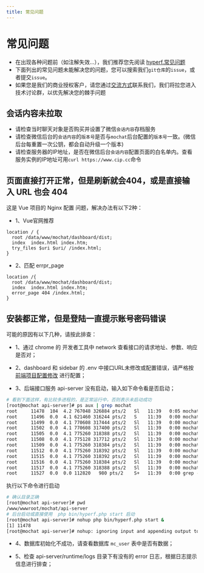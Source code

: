 ```yaml
---
title: 常见问题
---
```


# 常见问题
* 在出现各种问题前（如注解失效...），我们推荐您先阅读 [hyperf.常见问题](https://hyperf.wiki/2.0/#/zh-cn/quick-start/questions)
* 下面列出的常见问题未能解决您的问题，您可以搜索我们`git仓库`的`issue`，或者提交`issue`。
* 如果您是我们的商业授权客户，请您通过[交流方式](/introduction/communication)联系我们，我们将拉您进入技术讨论群，以优先解决您的棘手问题

## 会话内容未拉取
* 请检查当时聊天对象是否购买并设置了微信`会话内容`存档服务
* 请检查微信后台的`会话内容`的`版本号`是否与`mochat`后台配置的`版本号`一致。(微信后台每重置一次公钥，都会自动升级一个版本)
* 请检查服务器的IP地址，是否在微信后台`会话内容`配置页面的白名单内。查看服务实例的IP地址可用`curl https://www.cip.cc`命令

## 页面直接打开正常，但是刷新就会404，或是直接输入 URL 也会 404
这是 Vue 项目的 Nginx 配置 问题，解决办法有以下2种：

* 1、Vue官网推荐

```nginx
location / {
  root /data/www/mochat/dashboard/dist;
  index  index.html index.htm;
  try_files $uri $uri/ /index.html;
}
```

* 2、匹配 errpr_page
```nginx
location /{
  root /data/www/mochat/dashboard/dist;
  index  index.html index.htm;
  error_page 404 /index.html;
}
```

## 安装都正常，但是登陆一直提示账号密码错误

可能的原因有以下几种，请按此排查：
* 1、通过 chrome 的 开发者工具中 network 查看接口的请求地址、参数、响应是否对；

* 2、dashboard 和 sidebar 的 .env 中接口URL未修改或配置错误，请严格按 [前端项目配置修改](https://mochat.wiki/framework/config.html#%E5%89%8D%E7%AB%AF%E7%8E%AF%E5%A2%83%E5%8F%98%E9%87%8F) 进行配置；

* 3、后端接口服务 api-server 没有启动，输入如下命令看是否启动；

```bash
# 看到下面这样，有比较多进程的，是正常运行中，否则表示未启动成功
[root@mochat api-server]# ps aux | grep mochat
root     11478  104  4.2 767048 326884 pts/2   Sl   11:39   0:05 mochat.Master
root     11496  0.0  4.1 621460 316244 pts/2   S    11:39   0:00 mochat.Manager
root     11499  0.0  4.1 770608 317444 pts/2   Sl   11:39   0:00 mochat.Worker.0
root     11502  0.0  4.1 770608 317400 pts/2   Sl   11:39   0:00 mochat.Worker.1
root     11505  0.0  4.1 775260 318388 pts/2   Sl   11:39   0:00 mochat.queue.default.0
root     11508  0.0  4.1 775128 317712 pts/2   Sl   11:39   0:00 mochat.crontab-dispatcher.0
root     11509  0.0  4.1 775260 318384 pts/2   Sl   11:39   0:00 mochat.queue.room.0
root     11512  0.0  4.1 775260 318392 pts/2   Sl   11:39   0:00 mochat.queue.chat.0
root     11515  0.0  4.1 775260 318392 pts/2   Sl   11:39   0:00 mochat.queue.coOSS.0
root     11516  0.0  4.1 775260 318384 pts/2   Sl   11:39   0:00 mochat.queue.contact.0
root     11517  0.0  4.1 775260 318388 pts/2   Sl   11:39   0:00 mochat.queue.employee.0
root     11527  0.0  0.0 112820   980 pts/2    S+   11:39   0:00 grep --color=auto mochat
```

执行以下命令进行启动
```bash
# 确认目录正确
[root@mochat api-server]# pwd
/www/wwwroot/mochat/api-server
# 后台启动或直接使用  php bin/hyperf.php start 启动
[root@mochat api-server]# nohup php bin/hyperf.php start &
[1] 11478
[root@mochat api-server]# nohup: ignoring input and appending output to ‘nohup.out’
```

* 4、数据库初始化不成功，请查看数据库 `mc_user` 表中是否有数据；

* 5、检查 api-server/runtime/logs 目录下有没有的 error 日志，根据日志提示信息进行排查； 


